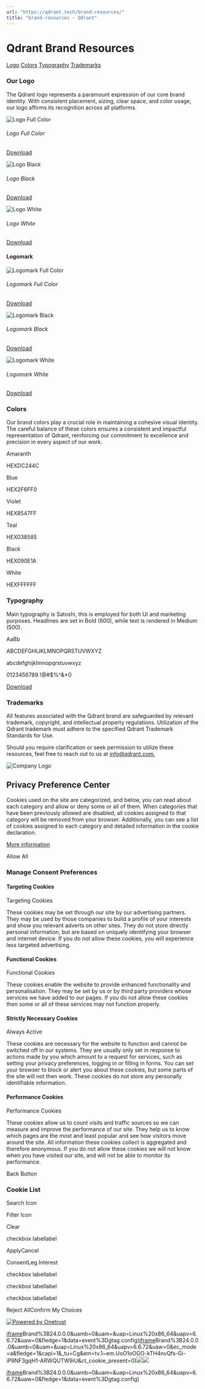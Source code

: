 ```yaml
---
url: "https://qdrant.tech/brand-resources/"
title: "brand-resources - Qdrant"
---
```


# Qdrant Brand Resources

[Logo](https://qdrant.tech/brand-resources/#logo) [Colors](https://qdrant.tech/brand-resources/#colors) [Typography](https://qdrant.tech/brand-resources/#typography) [Trademarks](https://qdrant.tech/brand-resources/#trademarks)

### Our Logo

The Qdrant logo represents a paramount expression of our core brand identity. With consistent placement, sizing, clear space, and color usage, our logo affirms its recognition across all platforms.

![Logo Full Color](https://qdrant.tech/img/brand-resources-logos/logo.svg)

###### Logo Full Color

[Download](https://qdrant.tech/img/brand-resources-logos/logo.svg)

![Logo Black](https://qdrant.tech/img/brand-resources-logos/logo-black.svg)

###### Logo Black

[Download](https://qdrant.tech/img/brand-resources-logos/logo-black.svg)

![Logo White](https://qdrant.tech/img/brand-resources-logos/logo-white.svg)

###### Logo White

[Download](https://qdrant.tech/img/brand-resources-logos/logo-white.svg)

#### Logomark

![Logomark Full Color](https://qdrant.tech/img/brand-resources-logos/logomark.svg)

###### Logomark Full Color

[Download](https://qdrant.tech/img/brand-resources-logos/logomark.svg)

![Logomark Black](https://qdrant.tech/img/brand-resources-logos/logomark-black.svg)

###### Logomark Black

[Download](https://qdrant.tech/img/brand-resources-logos/logomark-black.svg)

![Logomark White](https://qdrant.tech/img/brand-resources-logos/logomark-white.svg)

###### Logomark White

[Download](https://qdrant.tech/img/brand-resources-logos/logomark-white.svg)

### Colors

Our brand colors play a crucial role in maintaining a cohesive visual identity. The careful balance of these colors ensures a consistent and impactful representation of Qdrant, reinforcing our commitment to excellence and precision in every aspect of our work.

Amaranth

HEXDC244C

Blue

HEX2F6FF0

Violet

HEX8547FF

Teal

HEX038585

Black

HEX090E1A

White

HEXFFFFFF

### Typography

Main typography is Satoshi, this is employed for both UI and marketing purposes. Headlines are set in Bold (600), while text is rendered in Medium (500).

AaBb

ABCDEFGHIJKLMNOPQRSTUVWXYZ

abcdefghijklmnopqrstuvwxyz

0123456789 !@#$%^&\*()

[Download](https://api.fontshare.com/v2/fonts/download/satoshi)

### Trademarks

All features associated with the Qdrant brand are safeguarded by relevant trademark, copyright, and intellectual property regulations. Utilization of the Qdrant trademark must adhere to the specified Qdrant Trademark Standards for Use.

Should you require clarification or seek permission to utilize these resources, feel free to reach out to us at
[info@qdrant.com.](mailto:info@qdrant.com)

![Company Logo](https://cdn.cookielaw.org/logos/static/ot_company_logo.png)

## Privacy Preference Center

Cookies used on the site are categorized, and below, you can read about each category and allow or deny some or all of them. When categories that have been previously allowed are disabled, all cookies assigned to that category will be removed from your browser.
Additionally, you can see a list of cookies assigned to each category and detailed information in the cookie declaration.


[More information](https://qdrant.tech/legal/privacy-policy/#cookies-and-web-beacons)

Allow All

### Manage Consent Preferences

#### Targeting Cookies

Targeting Cookies

These cookies may be set through our site by our advertising partners. They may be used by those companies to build a profile of your interests and show you relevant adverts on other sites. They do not store directly personal information, but are based on uniquely identifying your browser and internet device. If you do not allow these cookies, you will experience less targeted advertising.

#### Functional Cookies

Functional Cookies

These cookies enable the website to provide enhanced functionality and personalisation. They may be set by us or by third party providers whose services we have added to our pages. If you do not allow these cookies then some or all of these services may not function properly.

#### Strictly Necessary Cookies

Always Active

These cookies are necessary for the website to function and cannot be switched off in our systems. They are usually only set in response to actions made by you which amount to a request for services, such as setting your privacy preferences, logging in or filling in forms. You can set your browser to block or alert you about these cookies, but some parts of the site will not then work. These cookies do not store any personally identifiable information.

#### Performance Cookies

Performance Cookies

These cookies allow us to count visits and traffic sources so we can measure and improve the performance of our site. They help us to know which pages are the most and least popular and see how visitors move around the site. All information these cookies collect is aggregated and therefore anonymous. If you do not allow these cookies we will not know when you have visited our site, and will not be able to monitor its performance.

Back Button

### Cookie List

Search Icon

Filter Icon

Clear

checkbox labellabel

ApplyCancel

ConsentLeg.Interest

checkbox labellabel

checkbox labellabel

checkbox labellabel

Reject AllConfirm My Choices

[![Powered by Onetrust](https://cdn.cookielaw.org/logos/static/powered_by_logo.svg)](https://www.onetrust.com/products/cookie-consent/)

[iframe](https://td.doubleclick.net/td/rul/10862264272?random=1748574071300&cv=11&fst=1748574071300&fmt=3&bg=ffffff&guid=ON&async=1&gtm=45be55s2v9117590405z8898302740za200zb898302740&gcd=13l3l3l3l1l1&dma=0&tag_exp=101509157~103116026~103130498~103130500~103200004~103233427~103252644~103252646~103351869~103351871~104481633~104481635~104559073~104559075&ptag_exp=101509157~103116026~103130498~103130500~103200004~103233427~103252644~103252646~103351869~103351871~104481633~104481635~104559073~104559075&u_w=1280&u_h=1024&url=https%3A%2F%2Fqdrant.tech%2Fbrand-resources%2F&hn=www.googleadservices.com&frm=0&tiba=brand-resources%20-%20Qdrant&npa=0&pscdl=noapi&auid=1812914019.1748574071&uaa=x86&uab=64&uafvl=Google%2520Chrome%3B137.0.7151.55%7CChromium%3B137.0.7151.55%7CNot%252FA)Brand%3B24.0.0.0&uamb=0&uam=&uap=Linux%20x86_64&uapv=6.6.72&uaw=0&fledge=1&data=event%3Dgtag.config)[iframe](https://td.doubleclick.net/td/rul/10862264272?random=1748574071226&cv=11&fst=1748574071226&fmt=3&bg=ffffff&guid=ON&async=1&gcl_ctr=1&gtm=45be55s2v9117590405z8898302740za200zb898302740&gcd=13l3l3l3l1l1&dma=0&tag_exp=101509157~103116026~103130498~103130500~103200004~103233427~103252644~103252646~103351869~103351871~104481633~104481635~104559073~104559075&ptag_exp=101509157~103116026~103130498~103130500~103200004~103233427~103252644~103252646~103351869~103351871~104481633~104481635~104559073~104559075&u_w=1280&u_h=1024&url=https%3A%2F%2Fqdrant.tech%2Fbrand-resources%2F&label=_FJrCMev-7EDEND_w7so&hn=www.googleadservices.com&frm=0&tiba=brand-resources%20-%20Qdrant&value=0&bttype=purchase&npa=0&pscdl=noapi&auid=1812914019.1748574071&uaa=x86&uab=64&uafvl=Google%2520Chrome%3B137.0.7151.55%7CChromium%3B137.0.7151.55%7CNot%252FA)Brand%3B24.0.0.0&uamb=0&uam=&uap=Linux%20x86_64&uapv=6.6.72&uaw=0&ec_mode=a&fledge=1&capi=1&_tu=Cg&em=tv.1~em.UoO1oOGO-kTH4nvQfs-Gi-iP9NF3gqH1-ARWQUTW9iU&ct_cookie_present=0)![](https://t.co/1/i/adsct?bci=4&dv=America%2FAdak%26en-US%2Cen%26Google%20Inc.%26Linux%20x86_64%26255%261280%261024%264%2624%261280%261024%260%26na&eci=3&event=%7B%7D&event_id=137cec7d-7873-420b-96c4-25a69a049e7c&integration=advertiser&p_id=Twitter&p_user_id=0&pl_id=42acf6a9-28fb-4cde-9d40-4377ea97e80d&tw_document_href=https%3A%2F%2Fqdrant.tech%2Fbrand-resources%2F&tw_iframe_status=0&txn_id=o81g6&type=javascript&version=2.3.33)![](https://analytics.twitter.com/1/i/adsct?bci=4&dv=America%2FAdak%26en-US%2Cen%26Google%20Inc.%26Linux%20x86_64%26255%261280%261024%264%2624%261280%261024%260%26na&eci=3&event=%7B%7D&event_id=137cec7d-7873-420b-96c4-25a69a049e7c&integration=advertiser&p_id=Twitter&p_user_id=0&pl_id=42acf6a9-28fb-4cde-9d40-4377ea97e80d&tw_document_href=https%3A%2F%2Fqdrant.tech%2Fbrand-resources%2F&tw_iframe_status=0&txn_id=o81g6&type=javascript&version=2.3.33)

[iframe](https://td.doubleclick.net/td/rul/10862264272?random=1748574072396&cv=11&fst=1748574072396&fmt=3&bg=ffffff&guid=ON&async=1&gtm=45be55s2v9117590405za200zb898302740&gcd=13l3l3l3l1l1&dma=0&tag_exp=101509157~103116026~103130498~103130500~103200004~103233427~103252644~103252646~103351869~103351871~104481633~104481635~104559073~104559075&ptag_exp=101509157~103116026~103130498~103130500~103200004~103233427~103252644~103252646~103351869~103351871~104481633~104481635~104559073~104559075&u_w=1280&u_h=1024&url=https%3A%2F%2Fqdrant.tech%2Fbrand-resources%2F&hn=www.googleadservices.com&frm=0&tiba=brand-resources%20-%20Qdrant&did=dZTQ1Zm&gdid=dZTQ1Zm&npa=0&pscdl=noapi&auid=1812914019.1748574071&uaa=x86&uab=64&uafvl=Google%2520Chrome%3B137.0.7151.55%7CChromium%3B137.0.7151.55%7CNot%252FA)Brand%3B24.0.0.0&uamb=0&uam=&uap=Linux%20x86_64&uapv=6.6.72&uaw=0&fledge=1&data=event%3Dgtag.config)